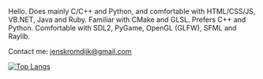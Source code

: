 Hello.
Does mainly C/C++ and Python, and comfortable with HTML/CSS/JS, VB.NET, Java and Ruby.
Familiar with CMake and GLSL.
Prefers C++ and Python.
Comfortable with SDL2, PyGame, OpenGL (GLFW), SFML and Raylib.

Contact me: jenskromdijk@gmail.com

[![Top Langs](https://github-readme-stats-git-masterrstaa-rickstaa.vercel.app/api/top-langs/?username=snej55&theme=cayman)](https://github.com/snej55/github-readme-stats)
